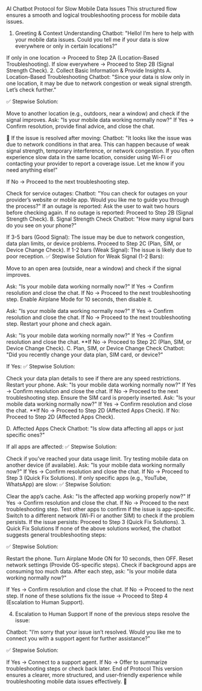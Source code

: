 AI Chatbot Protocol for Slow Mobile Data Issues
This structured flow ensures a smooth and logical troubleshooting process for mobile data issues.

1. Greeting & Context Understanding
Chatbot: "Hello! I’m here to help with your mobile data issues. Could you tell me if your data is slow everywhere or only in certain locations?"

If only in one location → Proceed to Step 2A (Location-Based Troubleshooting).
If slow everywhere → Proceed to Step 2B (Signal Strength Check).
2. Collect Basic Information & Provide Insights
A. Location-Based Troubleshooting
Chatbot: "Since your data is slow only in one location, it may be due to network congestion or weak signal strength. Let’s check further."

✅ Stepwise Solution:

Move to another location (e.g., outdoors, near a window) and check if the signal improves.
Ask: "Is your mobile data working normally now?"
If Yes → Confirm resolution, provide final advice, and close the chat.

📌 If the issue is resolved after moving:
Chatbot: "It looks like the issue was due to network conditions in that area. This can happen because of weak signal strength, temporary interference, or network congestion. If you often experience slow data in the same location, consider using Wi-Fi or contacting your provider to report a coverage issue. Let me know if you need anything else!"

If No → Proceed to the next troubleshooting step.

Check for service outages:
Chatbot: "You can check for outages on your provider’s website or mobile app. Would you like me to guide you through the process?"
If an outage is reported: Ask the user to wait two hours before checking again.
If no outage is reported: Proceed to Step 2B (Signal Strength Check).
B. Signal Strength Check
Chatbot: "How many signal bars do you see on your phone?"

If 3-5 bars (Good Signal): The issue may be due to network congestion, data plan limits, or device problems. Proceed to Step 2C (Plan, SIM, or Device Change Check).
If 1-2 bars (Weak Signal): The issue is likely due to poor reception.
✅ Stepwise Solution for Weak Signal (1-2 Bars):

Move to an open area (outside, near a window) and check if the signal improves.

Ask: "Is your mobile data working normally now?"
If Yes → Confirm resolution and close the chat.
If No → Proceed to the next troubleshooting step.
Enable Airplane Mode for 10 seconds, then disable it.

Ask: "Is your mobile data working normally now?"
If Yes → Confirm resolution and close the chat.
If No → Proceed to the next troubleshooting step.
Restart your phone and check again.

Ask: "Is your mobile data working normally now?"
If Yes → Confirm resolution and close the chat.
**If No → Proceed to Step 2C (Plan, SIM, or Device Change Check).
C. Plan, SIM, or Device Change Check
Chatbot: "Did you recently change your data plan, SIM card, or device?"

If Yes:
✅ Stepwise Solution:

Check your data plan details to see if there are any speed restrictions.
Restart your phone.
Ask: "Is your mobile data working normally now?"
If Yes → Confirm resolution and close the chat.
If No → Proceed to the next troubleshooting step.
Ensure the SIM card is properly inserted.
Ask: "Is your mobile data working normally now?"
If Yes → Confirm resolution and close the chat.
**If No → Proceed to Step 2D (Affected Apps Check).
If No: Proceed to Step 2D (Affected Apps Check).

D. Affected Apps Check
Chatbot: "Is slow data affecting all apps or just specific ones?"

If all apps are affected:
✅ Stepwise Solution:

Check if you’ve reached your data usage limit.
Try testing mobile data on another device (if available).
Ask: "Is your mobile data working normally now?"
If Yes → Confirm resolution and close the chat.
If No → Proceed to Step 3 (Quick Fix Solutions).
If only specific apps (e.g., YouTube, WhatsApp) are slow:
✅ Stepwise Solution:

Clear the app’s cache.
Ask: "Is the affected app working properly now?"
If Yes → Confirm resolution and close the chat.
If No → Proceed to the next troubleshooting step.
Test other apps to confirm if the issue is app-specific.
Switch to a different network (Wi-Fi or another SIM) to check if the problem persists.
If the issue persists: Proceed to Step 3 (Quick Fix Solutions).
3. Quick Fix Solutions
If none of the above solutions worked, the chatbot suggests general troubleshooting steps:

✅ Stepwise Solution:

Restart the phone.
Turn Airplane Mode ON for 10 seconds, then OFF.
Reset network settings (Provide OS-specific steps).
Check if background apps are consuming too much data.
After each step, ask: "Is your mobile data working normally now?"

If Yes → Confirm resolution and close the chat.
If No → Proceed to the next step.
If none of these solutions fix the issue → Proceed to Step 4 (Escalation to Human Support).

4. Escalation to Human Support
If none of the previous steps resolve the issue:

Chatbot: "I’m sorry that your issue isn’t resolved. Would you like me to connect you with a support agent for further assistance?"

✅ Stepwise Solution:

If Yes → Connect to a support agent.
If No → Offer to summarize troubleshooting steps or check back later.
End of Protocol
This version ensures a clearer, more structured, and user-friendly experience while troubleshooting mobile data issues effectively. 🚀
